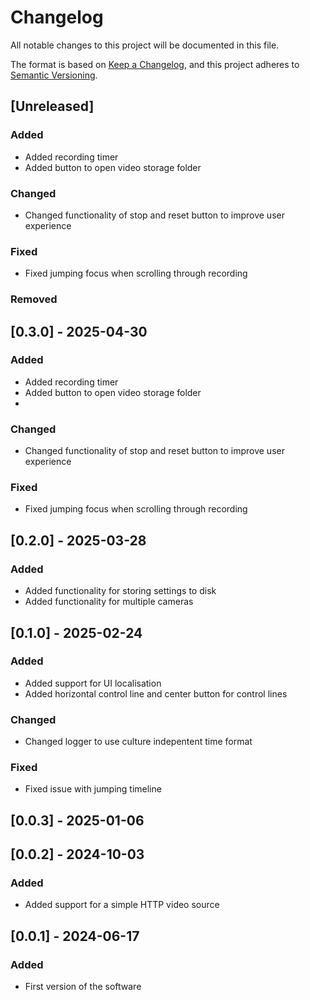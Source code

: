 # Changelog

All notable changes to this project will be documented in this file.

The format is based on [Keep a Changelog](https://keepachangelog.com/en/1.1.0/),
and this project adheres to [Semantic Versioning](https://semver.org/spec/v2.0.0.html).

## [Unreleased]
### Added
- Added recording timer
- Added button to open video storage folder
### Changed
- Changed functionality of stop and reset button to improve user experience
  
### Fixed
- Fixed jumping focus when scrolling through recording
### Removed

## [0.3.0] - 2025-04-30
### Added
- Added recording timer
- Added button to open video storage folder
- 
### Changed
- Changed functionality of stop and reset button to improve user experience
  
### Fixed
- Fixed jumping focus when scrolling through recording

## [0.2.0] - 2025-03-28
### Added
- Added functionality for storing settings to disk
- Added functionality for multiple cameras

## [0.1.0] - 2025-02-24
### Added
- Added support for UI localisation
- Added horizontal control line and center button for control lines

### Changed
- Changed logger to use culture indepentent time format

### Fixed
- Fixed issue with jumping timeline

## [0.0.3] - 2025-01-06

## [0.0.2] - 2024-10-03
### Added
- Added support for a simple HTTP video source

## [0.0.1] - 2024-06-17
### Added
- First version of the software
